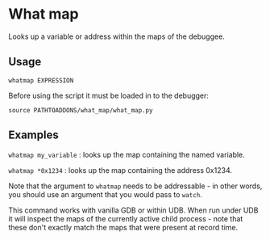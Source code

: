 # What map

Looks up a variable or address within the maps of the debuggee.

## Usage
```
whatmap EXPRESSION
```

Before using the script it must be loaded in to the debugger:
```
source PATHTOADDONS/what_map/what_map.py
```

## Examples

`whatmap my_variable` : looks up the map containing the named variable.

`whatmap *0x1234` : looks up the map containing the address 0x1234.

Note that the argument to `whatmap` needs to be addressable - in other words, you should use an
argument that you would pass to `watch`.

This command works with vanilla GDB or within UDB. When run under UDB it will inspect the maps
of the currently active child process - note that these don't exactly match the maps that were
present at record time.
